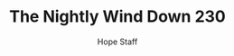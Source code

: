 ---
image: /assets/img/nwd/230_nwd_john_1_7_erv.png
title: The Nightly Wind Down 230
number: 230
categories:
  - The Nightly Wind Down
author: Hope Staff
notes: The Nightly Wind Down 230
embed: >-
  EMBED_GOES_HERE
transcript: >-
  SOME LINES OF TEXT START HERE
---